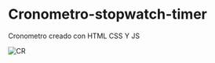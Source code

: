 # Cronometro-stopwatch-timer
Cronometro creado con HTML CSS Y JS

![CR](https://user-images.githubusercontent.com/104696637/166122310-7becd2ff-c24f-42e6-9ba4-87643460097e.png)
